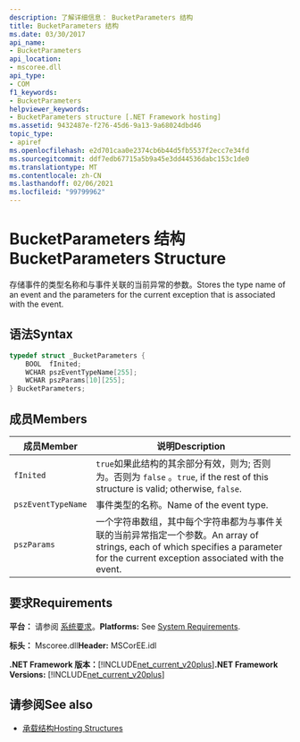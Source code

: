 ```yaml
---
description: 了解详细信息： BucketParameters 结构
title: BucketParameters 结构
ms.date: 03/30/2017
api_name:
- BucketParameters
api_location:
- mscoree.dll
api_type:
- COM
f1_keywords:
- BucketParameters
helpviewer_keywords:
- BucketParameters structure [.NET Framework hosting]
ms.assetid: 9432487e-f276-45d6-9a13-9a68024dbd46
topic_type:
- apiref
ms.openlocfilehash: e2d701caa0e2374cb6b44d5fb5537f2ecc7e34fd
ms.sourcegitcommit: ddf7edb67715a5b9a45e3dd44536dabc153c1de0
ms.translationtype: MT
ms.contentlocale: zh-CN
ms.lasthandoff: 02/06/2021
ms.locfileid: "99799962"
---
```

# <a name="bucketparameters-structure"></a><span data-ttu-id="88ace-103">BucketParameters 结构</span><span class="sxs-lookup"><span data-stu-id="88ace-103">BucketParameters Structure</span></span>

<span data-ttu-id="88ace-104">存储事件的类型名称和与事件关联的当前异常的参数。</span><span class="sxs-lookup"><span data-stu-id="88ace-104">Stores the type name of an event and the parameters for the current exception that is associated with the event.</span></span>  
  
## <a name="syntax"></a><span data-ttu-id="88ace-105">语法</span><span class="sxs-lookup"><span data-stu-id="88ace-105">Syntax</span></span>  
  
```cpp  
typedef struct _BucketParameters {  
    BOOL  fInited;
    WCHAR pszEventTypeName[255];
    WCHAR pszParams[10][255];
} BucketParameters;  
```  
  
## <a name="members"></a><span data-ttu-id="88ace-106">成员</span><span class="sxs-lookup"><span data-stu-id="88ace-106">Members</span></span>  
  
|<span data-ttu-id="88ace-107">成员</span><span class="sxs-lookup"><span data-stu-id="88ace-107">Member</span></span>|<span data-ttu-id="88ace-108">说明</span><span class="sxs-lookup"><span data-stu-id="88ace-108">Description</span></span>|  
|------------|-----------------|  
|`fInited`|<span data-ttu-id="88ace-109">`true`如果此结构的其余部分有效，则为; 否则为。否则为 `false` 。</span><span class="sxs-lookup"><span data-stu-id="88ace-109">`true`, if the rest of this structure is valid; otherwise, `false`.</span></span>|  
|`pszEventTypeName`|<span data-ttu-id="88ace-110">事件类型的名称。</span><span class="sxs-lookup"><span data-stu-id="88ace-110">Name of the event type.</span></span>|  
|`pszParams`|<span data-ttu-id="88ace-111">一个字符串数组，其中每个字符串都为与事件关联的当前异常指定一个参数。</span><span class="sxs-lookup"><span data-stu-id="88ace-111">An array of strings, each of which specifies a parameter for the current exception associated with the event.</span></span>|  
  
## <a name="requirements"></a><span data-ttu-id="88ace-112">要求</span><span class="sxs-lookup"><span data-stu-id="88ace-112">Requirements</span></span>  

 <span data-ttu-id="88ace-113">**平台：** 请参阅 [系统要求](../../get-started/system-requirements.md)。</span><span class="sxs-lookup"><span data-stu-id="88ace-113">**Platforms:** See [System Requirements](../../get-started/system-requirements.md).</span></span>  
  
 <span data-ttu-id="88ace-114">**标头：** Mscoree.dll</span><span class="sxs-lookup"><span data-stu-id="88ace-114">**Header:** MSCorEE.idl</span></span>  
  
 <span data-ttu-id="88ace-115">**.NET Framework 版本：**[!INCLUDE[net_current_v20plus](../../../../includes/net-current-v20plus-md.md)]</span><span class="sxs-lookup"><span data-stu-id="88ace-115">**.NET Framework Versions:** [!INCLUDE[net_current_v20plus](../../../../includes/net-current-v20plus-md.md)]</span></span>  
  
## <a name="see-also"></a><span data-ttu-id="88ace-116">请参阅</span><span class="sxs-lookup"><span data-stu-id="88ace-116">See also</span></span>

- [<span data-ttu-id="88ace-117">承载结构</span><span class="sxs-lookup"><span data-stu-id="88ace-117">Hosting Structures</span></span>](hosting-structures.md)

